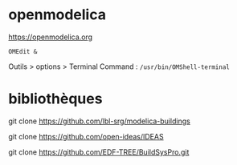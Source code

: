 # openmodelica

https://openmodelica.org

`OMEdit &`

Outils > options > Terminal Command : `/usr/bin/OMShell-terminal`

# bibliothèques

git clone https://github.com/lbl-srg/modelica-buildings

git clone https://github.com/open-ideas/IDEAS

git clone https://github.com/EDF-TREE/BuildSysPro.git
